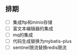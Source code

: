 ## 排期

- [ ] 集成ftp和minio存储
- [ ] 富文本编辑器的集成
- [ ] mq的集成
- [ ] 代码生成替换为mybatis-plus 
- [ ] sentinel限流替换redis限流